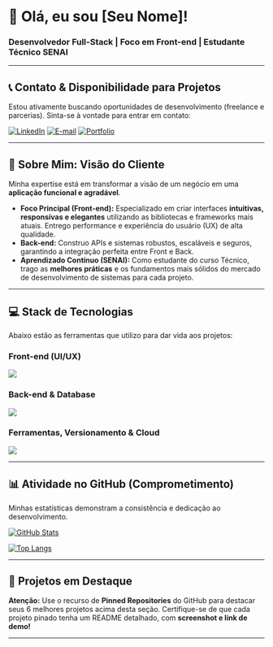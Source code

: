 # 👋 Olá, eu sou [Seu Nome]!

### Desenvolvedor Full-Stack | Foco em Front-end | Estudante Técnico SENAI

---

## 📞 Contato & Disponibilidade para Projetos

Estou ativamente buscando oportunidades de desenvolvimento (freelance e parcerias). Sinta-se à vontade para entrar em contato:

[![LinkedIn](https://img.shields.io/badge/LinkedIn-0077B5?style=for-the-badge&logo=linkedin&logoColor=white)](https://linkedin.com/in/seu-perfil)
[![E-mail](https://img.shields.io/badge/E--mail-D14836?style=for-the-badge&logo=gmail&logoColor=white)](mailto:seu.email@gmail.com)
[![Portfolio](https://img.shields.io/badge/Portfólio-100000?style=for-the-badge&logo=firefox&logoColor=white)](https://seu-portfolio.com)

---

## 🚀 Sobre Mim: Visão do Cliente

Minha expertise está em transformar a visão de um negócio em uma **aplicação funcional e agradável**.

- **Foco Principal (Front-end):** Especializado em criar interfaces **intuitivas, responsivas e elegantes** utilizando as bibliotecas e frameworks mais atuais. Entrego performance e experiência do usuário (UX) de alta qualidade.
- **Back-end:** Construo APIs e sistemas robustos, escaláveis e seguros, garantindo a integração perfeita entre Front e Back.
- **Aprendizado Contínuo (SENAI):** Como estudante do curso Técnico, trago as **melhores práticas** e os fundamentos mais sólidos do mercado de desenvolvimento de sistemas para cada projeto.

---

## 💻 Stack de Tecnologias

Abaixo estão as ferramentas que utilizo para dar vida aos projetos:

### Front-end (UI/UX)
<a href="https://skillicons.dev">
  <img src="https://skillicons.dev/icons?i=html,css,js,react,nextjs,typescript,tailwind,figma,vite" />
</a>

### Back-end & Database
<a href="https://skillicons.dev">
  <img src="https://skillicons.dev/icons?i=nodejs,express,python,java,postgres,mongodb,firebase" />
</a>

### Ferramentas, Versionamento & Cloud
<a href="https://skillicons.dev">
  <img src="https://skillicons.dev/icons?i=git,github,vscode,docker,linux,aws,gcp" />
</a>

---

## 📊 Atividade no GitHub (Comprometimento)

Minhas estatísticas demonstram a consistência e dedicação ao desenvolvimento.

[![GitHub Stats](https://github-readme-stats.vercel.app/api?username=SEU-USUARIO&show_icons=true&theme=vue&hide_border=true&border_radius=10&layout=compact)](https://github.com/anuraghazra/github-readme-stats)

[![Top Langs](https://github-readme-stats.vercel.app/api/top-langs/?username=SEU-USUARIO&layout=compact&theme=vue&hide_border=true&langs_count=6&border_radius=10)](https://github.com/anuraghazra/github-readme-stats)

---

## 📌 Projetos em Destaque

**Atenção:** Use o recurso de **Pinned Repositories** do GitHub para destacar seus 6 melhores projetos acima desta seção. Certifique-se de que cada projeto pinado tenha um README detalhado, com **screenshot e link de demo!**

---

